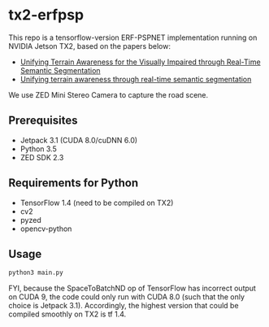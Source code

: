 # tx2-erfpsp
This repo is a tensorflow-version ERF-PSPNET implementation running on NVIDIA Jetson TX2, based on the papers below:
- [Unifying Terrain Awareness for the Visually Impaired through Real-Time Semantic Segmentation](https://www.mdpi.com/1424-8220/18/5/1506)
- [Unifying terrain awareness through real-time semantic segmentation](http://www.wangkaiwei.org/file/publications/iv2018_kailun.pdf)

We use ZED Mini Stereo Camera to capture the road scene.

## Prerequisites
- Jetpack 3.1 (CUDA 8.0/cuDNN 6.0)
- Python 3.5
- ZED SDK 2.3

## Requirements for Python
- TensorFlow 1.4 (need to be compiled on TX2)
- cv2
- pyzed
- opencv-python

## Usage
```python
python3 main.py
```

FYI, because the SpaceToBatchND op of TensorFlow has incorrect output on CUDA 9, the code could only run with CUDA 8.0 (such that the only choice is Jetpack 3.1). Accordingly, the highest version that could be compiled smoothly on TX2 is tf 1.4.
